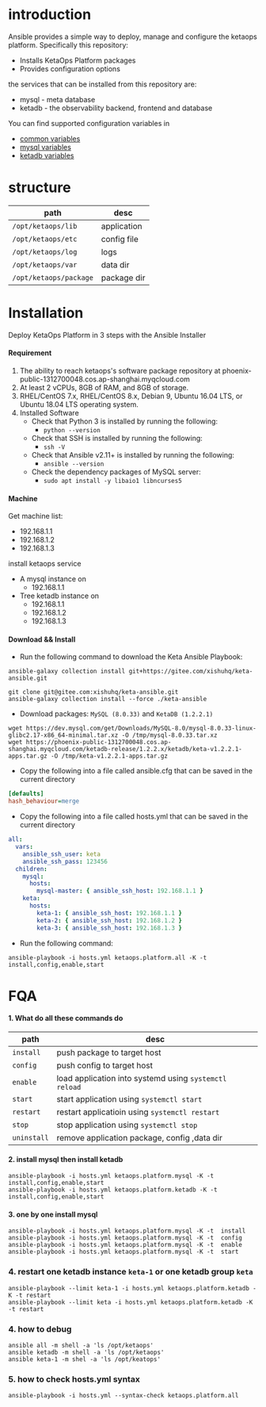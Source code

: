 # introduction

Ansible provides a simple way to deploy, manage and configure the ketaops platform. Specifically this repository:

- Installs KetaOps Platform packages
- Provides configuration options

the services that can be installed from this repository are:

- mysql - meta database
- ketadb - the observability backend, frontend and database

You can find supported configuration variables in

- [common variables](common_variables.md)
- [mysql variables](roles/mysql/README.md)
- [ketadb variables](roles/ketadb/README.md)

# structure

| path                   | desc        |
|------------------------|-------------|
| `/opt/ketaops/lib`     | application |
| `/opt/ketaops/etc`     | config file |
| `/opt/ketaops/log`     | logs        |
| `/opt/ketaops/var`     | data dir    |
| `/opt/ketaops/package` | package dir |

# Installation

Deploy KetaOps Platform in 3 steps with the Ansible Installer

#### Requirement

1. The ability to reach ketaops's software package repository at phoenix-public-1312700048.cos.ap-shanghai.myqcloud.com
2. At least 2 vCPUs, 8GB of RAM, and 8GB of storage.
3. RHEL/CentOS 7.x, RHEL/CentOS 8.x, Debian 9, Ubuntu 16.04 LTS, or Ubuntu 18.04 LTS operating system.
4. Installed Software
    - Check that Python 3 is installed by running the following:
        - ```python --version```
    - Check that SSH is installed by running the following:
        - ```ssh -V```
    - Check that Ansible v2.11+ is installed by running the following:
        - ```ansible --version```
    - Check the dependency packages of MySQL server:
        - ```sudo apt install -y libaio1 libncurses5```

#### Machine

Get machine list:

- 192.168.1.1
- 192.168.1.2
- 192.168.1.3

install ketaops service

- A mysql instance on
    - 192.168.1.1
- Tree ketadb instance on
    - 192.168.1.1
    - 192.168.1.2
    - 192.168.1.3

#### Download && Install

- Run the following command to download the Keta Ansible Playbook:

```shell
ansible-galaxy collection install git+https://gitee.com/xishuhq/keta-ansible.git
```

```shell
git clone git@gitee.com:xishuhq/keta-ansible.git
ansible-galaxy collection install --force ./keta-ansible
```

- Download packages: `MySQL (8.0.33)` and `KetaDB (1.2.2.1)`

```shell
wget https://dev.mysql.com/get/Downloads/MySQL-8.0/mysql-8.0.33-linux-glibc2.17-x86_64-minimal.tar.xz -O /tmp/mysql-8.0.33.tar.xz
wget https://phoenix-public-1312700048.cos.ap-shanghai.myqcloud.com/ketadb-release/1.2.2.x/ketadb/keta-v1.2.2.1-apps.tar.gz -O /tmp/keta-v1.2.2.1-apps.tar.gz
```

- Copy the following into a file called ansible.cfg that can be saved in the current directory

```ini
[defaults]
hash_behaviour=merge
```

- Copy the following into a file called hosts.yml that can be saved in the current directory

```yaml
all:
  vars:
    ansible_ssh_user: keta
    ansible_ssh_pass: 123456
  children:
    mysql:
      hosts:
        mysql-master: { ansible_ssh_host: 192.168.1.1 }
    keta:
      hosts:
        keta-1: { ansible_ssh_host: 192.168.1.1 }
        keta-2: { ansible_ssh_host: 192.168.1.2 }
        keta-3: { ansible_ssh_host: 192.168.1.3 }
```

- Run the following command:

```ansible-playbook -i hosts.yml ketaops.platform.all -K -t install,config,enable,start```

# FQA

#### 1. What do all these commands do

| path        | desc                                                   |
|-------------|--------------------------------------------------------|
| `install`   | push package to target host                            |
| `config`    | push config to target host                             |
| `enable`    | load application into systemd using `systemctl reload` |
| `start`     | start application using `systemctl start`              |
| `restart`   | restart applicatioin using `systemctl restart`         |
| `stop`      | stop application using `systemctl stop`                |
| `uninstall` | remove application package, config ,data dir           |

#### 2. install mysql then install ketadb

```shell
ansible-playbook -i hosts.yml ketaops.platform.mysql -K -t  install,config,enable,start
ansible-playbook -i hosts.yml ketaops.platform.ketadb -K -t  install,config,enable,start
```

#### 3. one by one install mysql 

```shell 
ansible-playbook -i hosts.yml ketaops.platform.mysql -K -t  install
ansible-playbook -i hosts.yml ketaops.platform.mysql -K -t  config
ansible-playbook -i hosts.yml ketaops.platform.mysql -K -t  enable
ansible-playbook -i hosts.yml ketaops.platform.mysql -K -t  start
```
### 4. restart one ketadb instance `keta-1` or one ketadb group `keta`
```shell
ansible-playbook --limit keta-1 -i hosts.yml ketaops.platform.ketadb -K -t restart
ansible-playbook --limit keta -i hosts.yml ketaops.platform.ketadb -K -t restart
```
### 4. how to debug 
```shell
ansible all -m shell -a 'ls /opt/ketaops'
ansible ketadb -m shell -a 'ls /opt/ketaops' 
ansible keta-1 -m shel -a 'ls /opt/keatops'
```

### 5. how to check hosts.yml syntax
```shell
ansible-playbook -i hosts.yml --syntax-check ketaops.platform.all
```